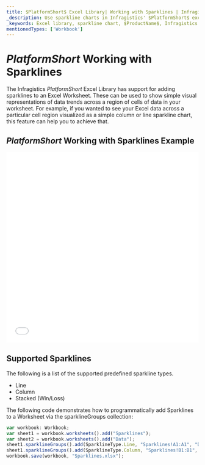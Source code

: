 ```yaml
---
title: $PlatformShort$ Excel Library| Working with Sparklines | Infragistics
_description: Use sparkline charts in Infragistics' $PlatformShort$ excel library to visual data trends across a region of cells in your worksheet. View $ProductName$ excel engine tutorials!
_keywords: Excel library, sparkline chart, $ProductName$, Infragistics
mentionedTypes: ['Workbook']
---
```

# $PlatformShort$ Working with Sparklines

The Infragistics $PlatformShort$ Excel Library has support for adding sparklines to an Excel Worksheet. These can be used to show simple visual representations of data trends across a region of cells of data in your worksheet. For example, if you wanted to see your Excel data across a particular cell region visualized as a simple column or line sparkline chart, this feature can help you to achieve that.

## $PlatformShort$ Working with Sparklines Example

<div class="sample-container loading" style="height: 500px">
    <iframe id="excel-library-overview-sample-iframe" src='{environment:dvDemosBaseUrl}/excel/excel-library-working-with-sparklines' width="100%" height="100%" seamless frameBorder="0" onload="onXPlatSampleIframeContentLoaded(this);"></iframe>
</div>
<sample-button src="excel/excel-library/working-with-sparklines"></sample-button>


<div class="divider--half"></div>

## Supported Sparklines
The following is a list of the supported predefined sparkline types.

-  Line
-  Column
-  Stacked (Win/Loss)

The following code demonstrates how to programmatically add Sparklines to a Worksheet via the sparklineGroups collection:

```ts
var workbook: Workbook;
var sheet1 = workbook.worksheets().add("Sparklines");
var sheet2 = workbook.worksheets().add("Data");
sheet1.sparklineGroups().add(SparklineType.Line, "Sparklines!A1:A1", "Data!A2:A11");
sheet1.sparklineGroups().add(SparklineType.Column, "Sparklines!B1:B1", "Data!A2:A11");
workbook.save(workbook, "Sparklines.xlsx");

```
